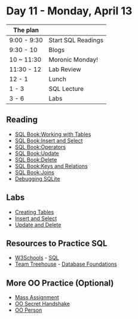 # Day 11 - Monday, April 13

The plan        |      |
----------------|-------
9:00 - 9:30     | Start SQL Readings
9:30 - 10       | Blogs
10 ~ 11:30      | Moronic Monday!
11:30 - 12      | Lab Review
12 - 1          | Lunch
1 - 3           | SQL Lecture
3 - 6           | Labs

## Reading

* [SQL Book:Working with Tables](http://learn.flatironschool.com/lessons/3467)
* [SQL Book:Insert and Select](http://learn.flatironschool.com/lessons/3471)
* [SQL Book:Operators](http://learn.flatironschool.com/lessons/3472)
* [SQL Book:Update](http://learn.flatironschool.com/lessons/3476)
* [SQL Book:Delete](http://learn.flatironschool.com/lessons/3477)
* [SQL Book:Keys and Relations](http://learn.flatironschool.com/lessons/3481)
* [SQL Book:Joins](http://learn.flatironschool.com/lessons/3482)
* [Debugging SQLite](https://learn.flatironschool.com/lessons/6113)

## Labs

* [Creating Tables](http://learn.flatironschool.com/lessons/3468)
* [Insert and Select](http://learn.flatironschool.com/lessons/3473)
* [Update and Delete](http://learn.flatironschool.com/lessons/3478)

## Resources to Practice SQL

* [W3Schools](http://www.w3schools.com/) - [SQL](http://www.w3schools.com/sql)
* [Team Treehouse](http://teamtreehouse.com/) - [Database Foundations](http://teamtreehouse.com/library/database-foundations)

## More OO Practice (Optional)

* [Mass Assignment](http://learn.flatironschool.com/lessons/3417)
* [OO Secret Handshake](http://learn.flatironschool.com/lessons/3429)
* [OO Person](http://learn.flatironschool.com/lessons/4174)
